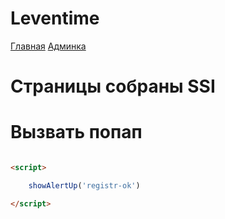 # Leventime
[Главная](http://79198889134.ru/home.html)
[Админка](http://79198889134.ru/lk.html)


# Страницы собраны SSI


# Вызвать попап

```html

<script>

	showAlertUp('registr-ok')

</script>

```

